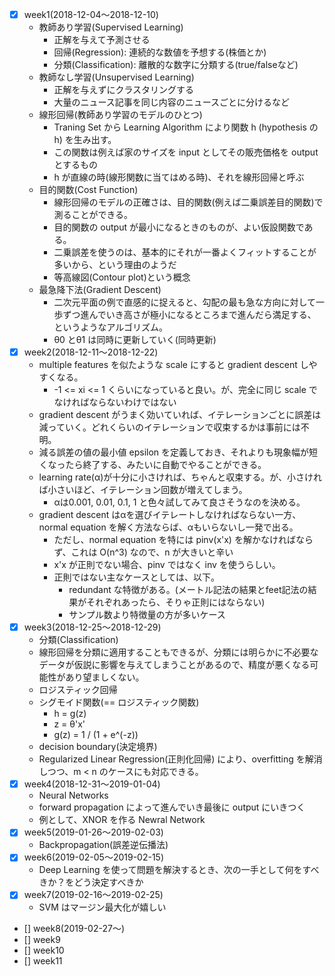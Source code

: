 - [x] week1(2018-12-04〜2018-12-10)
  - 教師あり学習(Supervised Learning)
    - 正解を与えて予測させる
    - 回帰(Regression): 連続的な数値を予想する(株価とか)
    - 分類(Classification): 離散的な数字に分類する(true/falseなど)
  - 教師なし学習(Unsupervised Learning)
    - 正解を与えずにクラスタリングする
    - 大量のニュース記事を同じ内容のニュースごとに分けるなど
  - 線形回帰(教師あり学習のモデルのひとつ)
    - Traning Set から Learning Algorithm により関数 h (hypothesis の h) を生み出す。
    - この関数は例えば家のサイズを input としてその販売価格を output とするもの
    - h が直線の時(線形関数に当てはめる時)、それを線形回帰と呼ぶ
  - 目的関数(Cost Function)
    - 線形回帰のモデルの正確さは、目的関数(例えば二乗誤差目的関数)で測ることができる。
    - 目的関数の output が最小になるときのものが、よい仮設関数である。
    - 二乗誤差を使うのは、基本的にそれが一番よくフィットすることが多いから、という理由のようだ
    - 等高線図(Contour plot)という概念
  - 最急降下法(Gradient Descent)
    - 二次元平面の例で直感的に捉えると、勾配の最も急な方向に対して一歩ずつ進んでいき高さが極小になるところまで進んだら満足する、というようなアルゴリズム。
    - θ0 とθ1 は同時に更新していく(同時更新)
- [x] week2(2018-12-11〜2018-12-22)
  - multiple features を似たような scale にすると gradient descent しやすくなる。
    - -1 <= xi <= 1 くらいになっていると良い。が、完全に同じ scale でなければならないわけではない
  - gradient descent がうまく効いていれば、イテレーションごとに誤差は減っていく。どれくらいのイテレーションで収束するかは事前には不明。
  - 減る誤差の値の最小値 epsilon を定義しておき、それよりも現象幅が短くなったら終了する、みたいに自動でやることができる。
  - learning rate(α)が十分に小さければ、ちゃんと収束する。が、小さければ小さいほど、イテレーション回数が増えてしまう。
    - αは0.001, 0.01, 0.1, 1 と色々試してみて良さそうなのを決める。
  - gradient descent はαを選びイテレートしなければならない一方、normal equation を解く方法ならば、αもいらないし一発で出る。
    - ただし、normal equation を特には pinv(x'x) を解かなければならず、これは O(n^3) なので、n が大きいと辛い
    - x'x が正則でない場合、pinv ではなく inv を使うらしい。
    - 正則ではない主なケースとしては、以下。
      - redundant な特徴がある。(メートル記法の結果とfeet記法の結果がそれぞれあったら、そりゃ正則にはならない)
      - サンプル数より特徴量の方が多いケース
- [x] week3(2018-12-25〜2018-12-29)
  - 分類(Classification)
  - 線形回帰を分類に適用することもできるが、分類には明らかに不必要なデータが仮説に影響を与えてしまうことがあるので、精度が悪くなる可能性があり望ましくない。
  - ロジスティック回帰
  - シグモイド関数(== ロジスティック関数)
    - h = g(z)
    - z = θ'x'
    - g(z) = 1 / (1 + e^(-z))
  - decision boundary(決定境界)
  - Regularized Linear Regression(正則化回帰) により、overfitting を解消しつつ、m < n のケースにも対応できる。
- [x] week4(2018-12-31〜2019-01-04)
  - Neural Networks
  - forward propagation によって進んでいき最後に output にいきつく
  - 例として、XNOR を作る Newral Network
- [x] week5(2019-01-26〜2019-02-03)
  - Backpropagation(誤差逆伝播法)
- [x] week6(2019-02-05〜2019-02-15)
  - Deep Learning を使って問題を解決するとき、次の一手として何をすべきか？をどう決定すべきか
- [x] week7(2019-02-16〜2019-02-25)
  - SVM はマージン最大化が嬉しい
- [] week8(2019-02-27〜)
- [] week9
- [] week10
- [] week11
